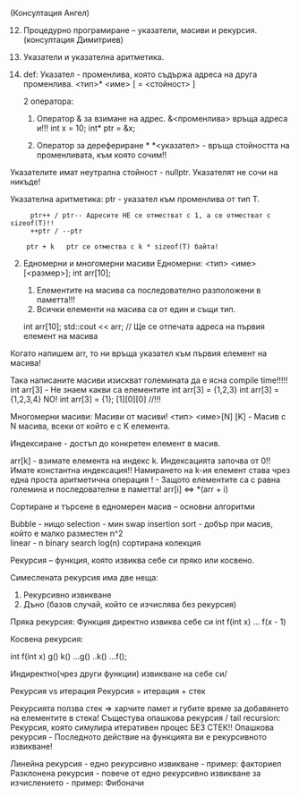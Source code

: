 (Консултация Ангел)

12. Процедурно програмиране – указатели, масиви и рекурсия. (консултация Димитриев)
 
1. Указатели и указателна аритметика.
 1. def: Указател - променлива, която съдържа адреса на друга променлива.
    <тип>* <име> [ = <стойност> ]     
 
    2 оператора: 
     1. Оператор & за взимане на адрес.
        &<променлива> връща адреса и!!!
      int x = 10;
      int* ptr = &x;  
 
    2. Оператор за дерефериране * 
     *<указател> - връща стойността на променливата, към която сочим!!
 
   Указателите имат неутрална стойност - nullptr. Указателят не сочи на никъде!  
 
 
 
Указателна аритметика: 
        ptr - указател към променлива от тип T.
 
         ptr++ / ptr-- Адресите НЕ се отместват с 1, а се отместват с sizeof(T)!!
         ++ptr / --ptr
 
        ptr + k   ptr се отмества с k * sizeof(T) байта!
 
 
2. Едномерни и многомерни масиви
   Едномерни:   <тип> <име>[<размер>];    int arr[10]; 
 
   1. Елементите на масива са последователно разположени в паметта!!! 
   2. Всички елементи на масива са от един и същи тип.
 
   int arr[10]; 
   std::cout << arr;    // Ще се отпечата адреса на първия елемент на масива
 
Когато напишем arr, то ни връща указател към първия елемент на масива!
 
Така написаните масиви изискват големината да е ясна compile time!!!!!
int arr[3] - Не знаем какви са елементите 
int arr[3] = {1,2,3}
int arr[3] = {1,2,3,4} NO!
int arr[3] = {1};   [1][0][0] //!!!
 
 
Многомерни масиви: 
  Масиви от масиви!
  <тип> <име>[N] [K]  - Масив с N масива, всеки от който е с K елемента. 
 
 
Индексиране - достъп до конкретен елемент в масив.
 
  arr[k] - взимате елемента на индекс k.
	  Индексацията започва от 0!!
  Имате константна индексация!! Намирането на k-ия елемент става чрез една проста аритметична операция !
      - Защото елементите са с равна големина и последователни в паметта! 
arr[i]   <=>    *(arr + i)
 
 
 
Сортиране и търсене в едномерен масив – основни алгоритми
 
   Bubble - нищо
  selection - мин swap
  insertion sort  - добър при масив, който е малко разместен  n^2  
   linear    - n 
  binary search  log(n)  сортирана колекция  
 
 
 
  Рекурсия – функция, която извиква себе си пряко или косвено.
 
 Симеслената рекурсия има две неща:
 1. Рекурсивно извикване
 2. Дъно (базов случай, който се изчислява без рекурсия)
 
Пряка рекурсия: Функция директно извиква себе си
  int f(int x) 
   … f(x - 1)
 
Косвена рекурсия:
 
   int f(int x)    g()                            k()
      ...g()          ..k()                         ...f();
 
Индиректно(чрез други функции) извикване на себе си/
 
 Рекурсия vs итерация 
 Рекурсия = итерация + стек 
 
Рекурсията ползва стек => харчите памет и губите време за добавянето на елементите в стека!
Същестува опашкова рекурсия / tail recursion: Рекурсия, която симулира итеративен процес БЕЗ СТЕК!! 
Опашкова рекурсия - Последното действие на функцията ви е рекурсивното извикване!
 
Линейна рекурсия - едно рекурсивно извикване - пример: факториел
Разклонена рекурсия - повече от едно рекурсивно извикване за изчислението - пример: Фибоначи 
